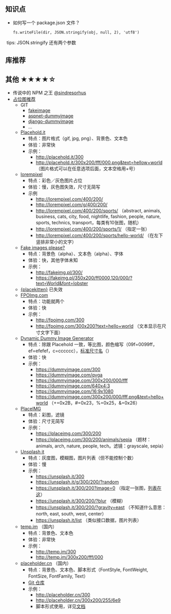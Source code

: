 ## 知识点

- 如何写一个 package.json 文件？

  `fs.writeFile(dir, JSON.stringify(obj, null, 2), 'utf8')`
  
  tips: JSON.stringify 还有两个参数
  
## 库推荐

## 其他 ★★★★☆

- 传说中的 NPM 之王 [@sindresorhus](https://github.com/sindresorhus)
- [占位图推荐](http://c7sky.com/the-top-10-image-placeholder-services.html)
  - GIT
    - [fakeimage](https://github.com/xxx/fakeimage)
    - [aspnet-dummyimage](https://code.google.com/archive/p/aspnet-dummyimage/)
    - [django-dummyimage](https://github.com/rmax-archive/django-dummyimage)
    - ...
  - [Placehold.it](https://placeholder.com/)
    - 特点：图片格式（gif, jpg, png）、背景色、文本色
    - 体验：非常快
    - 示例：
      - http://placehold.it/300
      - http://placehold.it/300x200/fff/000.png&text=hellow+world （图片格式可以在任意选项后面，文本空格用+号）
  - [lorempixel](http://lorempixel.com/)
    - 特点：彩色／灰色图片占位
    - 体验：慢，灰色图失效，尺寸无简写
    - 示例
      - http://lorempixel.com/400/200/
      - http://lorempixel.com/g/400/200/
      - http://lorempixel.com/400/200/sports/ （abstract, animals, business, cats, city, food, nightlife, fashion, people, nature, sports, technics, transport，每类有10张图，随机）
      - http://lorempixel.com/400/200/sports/1/ （指定一张）
      - http://lorempixel.com/400/200/sports/hello-world/ （在左下竖排非常小的文字）
  - [Fake images please?](https://fakeimg.pl/)
    - 特点：背景色（alpha）、文本色（alpha）、字体
    - 体验：快，其他字体未知
    - 示例：
      - http://fakeimg.pl/300/
      - https://fakeimg.pl/350x200/ff0000,120/000/?text=World&font=lobster
  - [{placekitten}](http://placekitten.com/) 已失效
  - [FPOImg.com](http://fpoimg.com/)
    - 特点：功能就两个
    - 体验：快
    - 示例：
      - http://fpoimg.com/300
      - http://fpoimg.com/300x200?text=hello+world （文本显示在尺寸文字下面）
  - [Dynamic Dummy Image Generator](https://dummyimage.com/)
    - 特点：除跟 Placehold 一致，等比图，颜色缩写（09f=0099ff，ef=efefef，c=cccccc），[标准尺寸名](https://dummyimage.com/#standards)（）
    - 体验：快
    - 示例：
      - https://dummyimage.com/300
      - https://dummyimage.com/qvga
      - https://dummyimage.com/300x200/000/fff
      - https://dummyimage.com/640x4:3
      - https://dummyimage.com/16:9x1080
      - https://dummyimage.com/300x200/000/fff.png&text=hello+world （+=0x2B，#=0x23，%=0x25，&=0x26）
  - [PlaceIMG](https://placeimg.com/)
    - 特点：彩图，滤镜
    - 体验：尺寸无简写
    - 示例：
      - https://placeimg.com/300/200
      - https://placeimg.com/300/200/animals/sepia （题材：animals, arch, nature, people, tech。滤镜：grayscale, sepia）
  - [Unsplash it](https://unsplash.it/)
    - 特点：灰度图，模糊图，图片列表（但不能控制个数）
    - 体验：慢
    - 示例：
      - https://unsplash.it/300
      - https://unsplash.it/g/300/200/?random
      - https://unsplash.it/300/200?image=0 （指定一张图，[列表在这](https://unsplash.it/images)）
      - https://unsplash.it/300/200/?blur （模糊）
      - https://unsplash.it/300/200/?gravity=east （不知道什么意思：north, east, south, west, center）
      - https://unsplash.it/list （类似接口数据，图片列表）
  - [temp.im](http://temp.im/) （国内）
    - 特点：背景色、文本色
    - 体验：非常快
    - 示例：
      - http://temp.im/300
      - http://temp.im/300x200/fff/000
  - [placeholder.cn](http://placeholder.cn/) （国内）
    - 特点：背景色、文本色、脚本形式（FontStyle, FontWeight, FontSize, FontFamily, Text）
    - [Git 仓库](https://github.com/hustcc/placeholder.js)
    - 示例：
      - http://placeholder.cn/300
      - http://placeholder.cn/300x200/255/6e9
      - 脚本形式使用，详见[文档](http://placeholder.cn/doc/)
